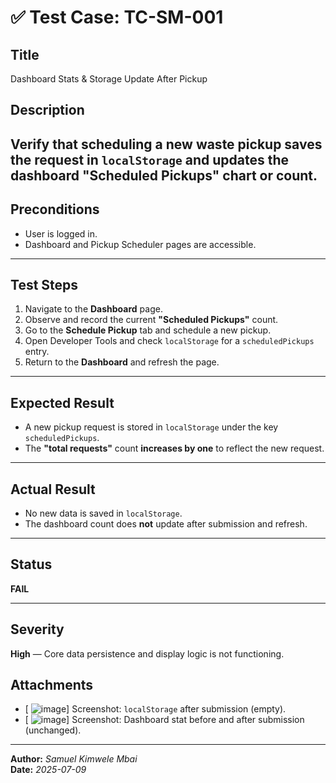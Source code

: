 # ✅ Test Case: TC-SM-001

## Title  
Dashboard Stats & Storage Update After Pickup

## Description  
Verify that scheduling a new waste pickup saves the request in `localStorage` and updates the dashboard "Scheduled Pickups" chart or count.
---
## Preconditions  
- User is logged in.  
- Dashboard and Pickup Scheduler pages are accessible.
---
## Test Steps  
1. Navigate to the **Dashboard** page.  
2. Observe and record the current **"Scheduled Pickups"** count.  
3. Go to the **Schedule Pickup** tab and schedule a new pickup.  
4. Open Developer Tools and check `localStorage` for a `scheduledPickups` entry.  
5. Return to the **Dashboard** and refresh the page.
---
## Expected Result  
- A new pickup request is stored in `localStorage` under the key `scheduledPickups`.  
- The **"total requests"** count **increases by one** to reflect the new request.

---

## Actual Result  
- No new data is saved in `localStorage`.  
- The dashboard count does **not** update after submission and refresh.

---

## Status  
**FAIL**

---

## Severity  
**High** — Core data persistence and display logic is not functioning.


## Attachments  
- [ ![image](https://github.com/user-attachments/assets/22440435-4e16-449f-bc28-c5dc6a45af73)] Screenshot: `localStorage` after submission (empty).  
- [ ![image](https://github.com/user-attachments/assets/e71753ce-6341-4d36-9a68-a171b977956c)] Screenshot: Dashboard stat before and after submission (unchanged).

---

**Author:** _Samuel Kimwele Mbai_  
**Date:** _2025-07-09_
